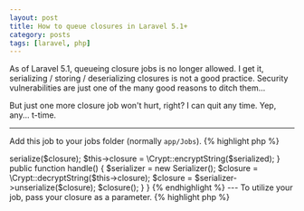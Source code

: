 ```yaml
---
layout: post
title: How to queue closures in Laravel 5.1+
category: posts
tags: [laravel, php]
---
```


As of Laravel 5.1, queueing closure jobs is no longer allowed.
I get it, serializing / storing / deserializing closures is not a good practice. 
Security vulnerabilities are just one of the many good reasons to ditch them...

But just one more closure job won't hurt, right? I can quit any time. Yep, any... t-time.

---
Add this job to your jobs folder (normally `app/Jobs`).
{% highlight php %}
<?php

namespace App\Jobs;

use App\Models\Atomic;
use Illuminate\Contracts\Queue\ShouldQueue;
use SuperClosure\Serializer;

class ClosureJob extends Command implements ShouldQueue
{
    protected $closure;

    public function __construct(\Closure $closure)
    {
        $serializer = new Serializer();
        
        $serialized = $serializer->serialize($closure);

        $this->closure = \Crypt::encryptString($serialized);
    }

    public function handle()
    {
        $serializer = new Serializer();

        $closure = \Crypt::decryptString($this->closure);

        $closure = $serializer->unserialize($closure);

        $closure();
    }
}
{% endhighlight %}

---
To utilize your job, pass your closure as a parameter.

{% highlight php %}
<?php

use App\Jobs\ClosureJob;

\Queue::push(new ClosureJob(function() {
    // do something...
}));

{% endhighlight %}